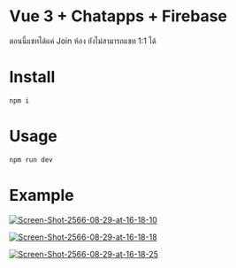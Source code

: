 # Vue 3 + Chatapps + Firebase

ตอนนี้แชทได้แค่ Join ห้อง ยังไม่สามารถแชท 1:1 ได้

# Install

```sh
npm i
```

# Usage

```sh
npm run dev
```

# Example

<a href="https://ibb.co/ssLJwQj"><img src="https://i.ibb.co/Zcy18Kd/Screen-Shot-2566-08-29-at-16-18-10.png" alt="Screen-Shot-2566-08-29-at-16-18-10" border="0" /></a>

<a href="https://ibb.co/tDTvmzk"><img src="https://i.ibb.co/njNYgBZ/Screen-Shot-2566-08-29-at-16-18-18.png" alt="Screen-Shot-2566-08-29-at-16-18-18" border="0" /></a>

<a href="https://ibb.co/XxKCrXH"><img src="https://i.ibb.co/N2JydxR/Screen-Shot-2566-08-29-at-16-18-25.png" alt="Screen-Shot-2566-08-29-at-16-18-25" border="0" /></a>
